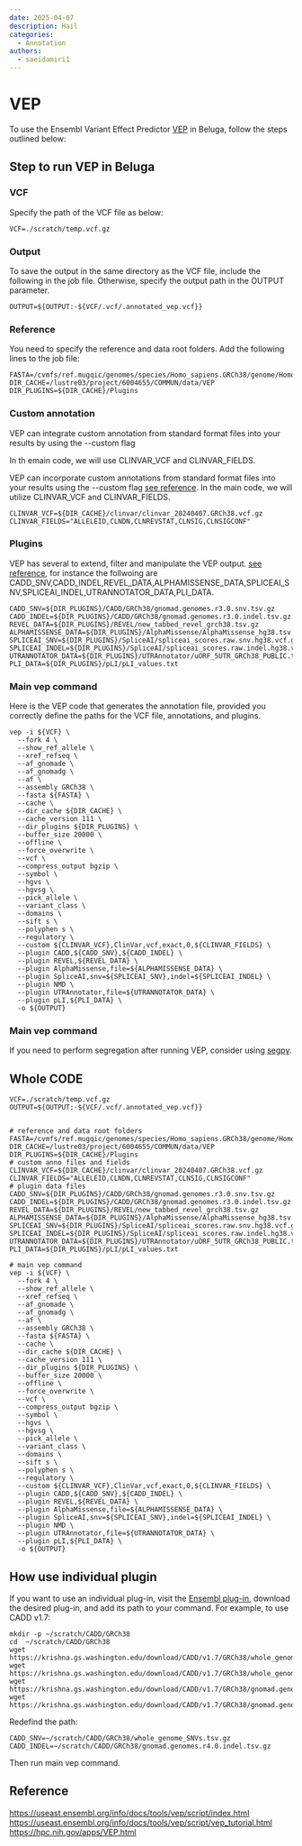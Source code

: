 ```yaml
---
date: 2025-04-07
description: Hail
categories:
  - Annotation
authors:
  - saeidamiri1
---
```


# VEP
To use the Ensembl Variant Effect Predictor [VEP](https://useast.ensembl.org/info/docs/tools/vep/script/index.html) in Beluga, follow the steps outlined below:

<!-- more -->

## Step to run VEP in Beluga
###  VCF 
Specify the path of the VCF file as below:

```
VCF=./scratch/temp.vcf.gz
```
###  Output 
To save the output in the same directory as the VCF file, include the following in the job file. Otherwise, specify the output path in the OUTPUT parameter.
```
OUTPUT=${OUTPUT:-${VCF/.vcf/.annotated_vep.vcf}}
```

### Reference  
You need to specify the reference and data root folders. Add the following lines to the job file:

```
FASTA=/cvmfs/ref.mugqic/genomes/species/Homo_sapiens.GRCh38/genome/Homo_sapiens.GRCh38.fa
DIR_CACHE=/lustre03/project/6004655/COMMUN/data/VEP
DIR_PLUGINS=${DIR_CACHE}/Plugins
```

### Custom annotation
VEP can integrate custom annotation from standard format files into your results by using the --custom flag

In th emain code, we will use CLINVAR_VCF and CLINVAR_FIELDS. 



VEP can incorporate custom annotations from standard format files into your results using the --custom flag [see reference](https://useast.ensembl.org/info/docs/tools/vep/script/vep_custom.html).
In the main code, we will utilize CLINVAR_VCF and CLINVAR_FIELDS.

```
CLINVAR_VCF=${DIR_CACHE}/clinvar/clinvar_20240407.GRCh38.vcf.gz
CLINVAR_FIELDS="ALLELEID,CLNDN,CLNREVSTAT,CLNSIG,CLNSIGCONF"
```

### Plugins
VEP has several to extend, filter and manipulate the VEP output.
[see reference](https://useast.ensembl.org/info/docs/tools/vep/script/vep_plugins.html), for instance 
the follwoing  are  CADD_SNV,CADD_INDEL,REVEL_DATA,ALPHAMISSENSE_DATA,SPLICEAI_SNV,SPLICEAI_INDEL,UTRANNOTATOR_DATA,PLI_DATA. 

```
CADD_SNV=${DIR_PLUGINS}/CADD/GRCh38/gnomad.genomes.r3.0.snv.tsv.gz
CADD_INDEL=${DIR_PLUGINS}/CADD/GRCh38/gnomad.genomes.r3.0.indel.tsv.gz
REVEL_DATA=${DIR_PLUGINS}/REVEL/new_tabbed_revel_grch38.tsv.gz
ALPHAMISSENSE_DATA=${DIR_PLUGINS}/AlphaMissense/AlphaMissense_hg38.tsv.gz
SPLICEAI_SNV=${DIR_PLUGINS}/SpliceAI/spliceai_scores.raw.snv.hg38.vcf.gz
SPLICEAI_INDEL=${DIR_PLUGINS}/SpliceAI/spliceai_scores.raw.indel.hg38.vcf.gz
UTRANNOTATOR_DATA=${DIR_PLUGINS}/UTRAnnotator/uORF_5UTR_GRCh38_PUBLIC.txt
PLI_DATA=${DIR_PLUGINS}/pLI/pLI_values.txt
```


### Main vep command
Here is the VEP code that generates the annotation file, provided you correctly define the paths for the VCF file, annotations, and plugins.

```
vep -i ${VCF} \
  --fork 4 \
  --show_ref_allele \
  --xref_refseq \
  --af_gnomade \
  --af_gnomadg \
  --af \
  --assembly GRCh38 \
  --fasta ${FASTA} \
  --cache \
  --dir_cache ${DIR_CACHE} \
  --cache_version 111 \
  --dir_plugins ${DIR_PLUGINS} \
  --buffer_size 20000 \
  --offline \
  --force_overwrite \
  --vcf \
  --compress_output bgzip \
  --symbol \
  --hgvs \
  --hgvsg \
  --pick_allele \
  --variant_class \
  --domains \
  --sift s \
  --polyphen s \
  --regulatory \
  --custom ${CLINVAR_VCF},ClinVar,vcf,exact,0,${CLINVAR_FIELDS} \
  --plugin CADD,${CADD_SNV},${CADD_INDEL} \
  --plugin REVEL,${REVEL_DATA} \
  --plugin AlphaMissense,file=${ALPHAMISSENSE_DATA} \
  --plugin SpliceAI,snv=${SPLICEAI_SNV},indel=${SPLICEAI_INDEL} \
  --plugin NMD \
  --plugin UTRAnnotator,file=${UTRANNOTATOR_DATA} \
  --plugin pLI,${PLI_DATA} \
  -o ${OUTPUT}
```

### Main vep command
If you need to perform segregation after running VEP, consider using [segpy](https://neurobioinfo.github.io/segpy/latest/). 

## Whole CODE

```
VCF=./scratch/temp.vcf.gz
OUTPUT=${OUTPUT:-${VCF/.vcf/.annotated_vep.vcf}}


# reference and data root folders
FASTA=/cvmfs/ref.mugqic/genomes/species/Homo_sapiens.GRCh38/genome/Homo_sapiens.GRCh38.fa
DIR_CACHE=/lustre03/project/6004655/COMMUN/data/VEP
DIR_PLUGINS=${DIR_CACHE}/Plugins
# custom anno files and fields
CLINVAR_VCF=${DIR_CACHE}/clinvar/clinvar_20240407.GRCh38.vcf.gz
CLINVAR_FIELDS="ALLELEID,CLNDN,CLNREVSTAT,CLNSIG,CLNSIGCONF"
# plugin data files
CADD_SNV=${DIR_PLUGINS}/CADD/GRCh38/gnomad.genomes.r3.0.snv.tsv.gz
CADD_INDEL=${DIR_PLUGINS}/CADD/GRCh38/gnomad.genomes.r3.0.indel.tsv.gz
REVEL_DATA=${DIR_PLUGINS}/REVEL/new_tabbed_revel_grch38.tsv.gz
ALPHAMISSENSE_DATA=${DIR_PLUGINS}/AlphaMissense/AlphaMissense_hg38.tsv.gz
SPLICEAI_SNV=${DIR_PLUGINS}/SpliceAI/spliceai_scores.raw.snv.hg38.vcf.gz
SPLICEAI_INDEL=${DIR_PLUGINS}/SpliceAI/spliceai_scores.raw.indel.hg38.vcf.gz
UTRANNOTATOR_DATA=${DIR_PLUGINS}/UTRAnnotator/uORF_5UTR_GRCh38_PUBLIC.txt
PLI_DATA=${DIR_PLUGINS}/pLI/pLI_values.txt

# main vep command
vep -i ${VCF} \
  --fork 4 \
  --show_ref_allele \
  --xref_refseq \
  --af_gnomade \
  --af_gnomadg \
  --af \
  --assembly GRCh38 \
  --fasta ${FASTA} \
  --cache \
  --dir_cache ${DIR_CACHE} \
  --cache_version 111 \
  --dir_plugins ${DIR_PLUGINS} \
  --buffer_size 20000 \
  --offline \
  --force_overwrite \
  --vcf \
  --compress_output bgzip \
  --symbol \
  --hgvs \
  --hgvsg \
  --pick_allele \
  --variant_class \
  --domains \
  --sift s \
  --polyphen s \
  --regulatory \
  --custom ${CLINVAR_VCF},ClinVar,vcf,exact,0,${CLINVAR_FIELDS} \
  --plugin CADD,${CADD_SNV},${CADD_INDEL} \
  --plugin REVEL,${REVEL_DATA} \
  --plugin AlphaMissense,file=${ALPHAMISSENSE_DATA} \
  --plugin SpliceAI,snv=${SPLICEAI_SNV},indel=${SPLICEAI_INDEL} \
  --plugin NMD \
  --plugin UTRAnnotator,file=${UTRANNOTATOR_DATA} \
  --plugin pLI,${PLI_DATA} \
  -o ${OUTPUT}

```

## How use individual plugin
If you want to use an individual plug-in, visit the [Ensembl plug-in](https://useast.ensembl.org/info/docs/tools/vep/script/vep_plugins.html), download the desired plug-in, and add its path to your command. For example, to use CADD v1.7:


```
mkdir -p ~/scratch/CADD/GRCh38
cd  ~/scratch/CADD/GRCh38
wget https://krishna.gs.washington.edu/download/CADD/v1.7/GRCh38/whole_genome_SNVs.tsv.gz
wget https://krishna.gs.washington.edu/download/CADD/v1.7/GRCh38/whole_genome_SNVs.tsv.gz.tbi
wget https://krishna.gs.washington.edu/download/CADD/v1.7/GRCh38/gnomad.genomes.r4.0.indel.tsv.gz
wget https://krishna.gs.washington.edu/download/CADD/v1.7/GRCh38/gnomad.genomes.r4.0.indel.tsv.gz.tbi
```

Redefind the path: 

```
CADD_SNV=~/scratch/CADD/GRCh38/whole_genome_SNVs.tsv.gz
CADD_INDEL=~/scratch/CADD/GRCh38/gnomad.genomes.r4.0.indel.tsv.gz
```

Then run main vep command. 

## Reference
https://useast.ensembl.org/info/docs/tools/vep/script/index.html
https://useast.ensembl.org/info/docs/tools/vep/script/vep_tutorial.html
https://hpc.nih.gov/apps/VEP.html

